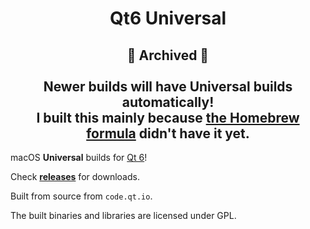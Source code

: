 <h1 align="center">Qt6 Universal</h1>

<h2 align="center">
  🚧 Archived 🚧<br><br>Newer builds will have Universal builds automatically!<br>I built this mainly because <a href="https://formulae.brew.sh/formula/qt">the Homebrew formula</a> didn't have it yet.
</h2>

macOS **Universal** builds for [Qt 6](https://www.qt.io/product/qt6)!

Check [**releases**](https://github.com/ryanccn/qt6-universal/releases) for downloads.

Built from source from `code.qt.io`.

The built binaries and libraries are licensed under GPL.
